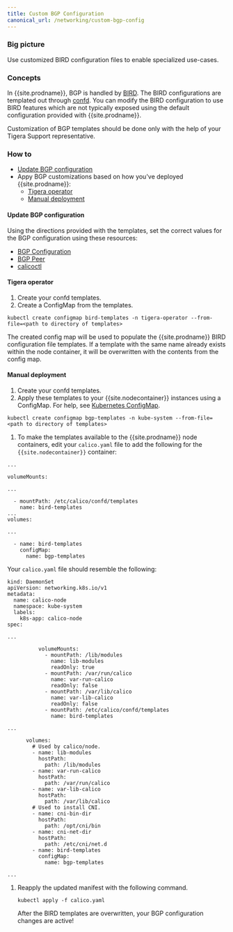 ```yaml
---
title: Custom BGP Configuration
canonical_url: /networking/custom-bgp-config
---
```


### Big picture

Use customized BIRD configuration files to enable specialized use-cases.

### Concepts

In {{site.prodname}}, BGP is handled by [BIRD](https://github.com/projectcalico/bird).
The BIRD configurations are templated out through [confd](https://github.com/projectcalico/confd).
You can modify the BIRD configuration to use BIRD features which are not typically exposed using the
default configuration provided with {{site.prodname}}.

Customization of BGP templates should be done only with the help of your Tigera Support representative.

### How to

- [Update BGP configuration](#update-bgp-configuration)
- Appy BGP customizations based on how you've deployed {{site.prodname}}:
  - [Tigera operator](#tigera-operator)
  - [Manual deployment](#manual-deployment)

#### Update BGP configuration

Using the directions provided with the templates, set the correct values 
for the BGP configuration using these resources:

- [BGP Configuration]({{site.baseurl}}/reference/resources/bgpconfig)
- [BGP Peer]({{site.baseurl}}/reference/resources/bgppeer)
- [calicoctl]({{site.baseurl}}/reference/calicoctl)

#### Tigera operator

1. Create your confd templates.
1. Create a ConfigMap from the templates.

  ```
  kubectl create configmap bird-templates -n tigera-operator --from-file=<path to directory of templates>
  ``` 

  The created config map will be used to populate the {{site.prodname}} BIRD configuration file templates. If a template with the same name already exists within the node container, it will be overwritten with the contents from the config map.

#### Manual deployment

1. Create your confd templates.
1. Apply these templates to your {{site.nodecontainer}} instances using a ConfigMap. 
   For help, see [Kubernetes ConfigMap](https://kubernetes.io/docs/tasks/configure-pod-container/configure-pod-configmap/).

  ```
  kubectl create configmap bgp-templates -n kube-system --from-file=<path to directory of templates> 
  ```

1. To make the templates available to the {{site.prodname}} node containers, edit your `calico.yaml`
   file to add the following for the `{{site.nodecontainer}}` container:

```
...

volumeMounts:

...

  - mountPath: /etc/calico/confd/templates
    name: bird-templates
...
volumes:

...

  - name: bird-templates
    configMap:
      name: bgp-templates
```

Your `calico.yaml` file should resemble the following:

```
kind: DaemonSet
apiVersion: networking.k8s.io/v1
metadata:
  name: calico-node
  namespace: kube-system
  labels:
    k8s-app: calico-node
spec:

...

          volumeMounts:
            - mountPath: /lib/modules
              name: lib-modules
              readOnly: true
            - mountPath: /var/run/calico
              name: var-run-calico
              readOnly: false
            - mountPath: /var/lib/calico
              name: var-lib-calico
              readOnly: false
            - mountPath: /etc/calico/confd/templates
              name: bird-templates

...

      volumes:
        # Used by calico/node.
        - name: lib-modules
          hostPath:
            path: /lib/modules
        - name: var-run-calico
          hostPath:
            path: /var/run/calico
        - name: var-lib-calico
          hostPath:
            path: /var/lib/calico
        # Used to install CNI.
        - name: cni-bin-dir
          hostPath:
            path: /opt/cni/bin
        - name: cni-net-dir
          hostPath:
            path: /etc/cni/net.d
        - name: bird-templates
          configMap:
            name: bgp-templates

...
```

1. Reapply the updated manifest with the following command.

   ```
   kubectl apply -f calico.yaml
   ```

   After the BIRD templates are overwritten, your BGP configuration changes are active!
